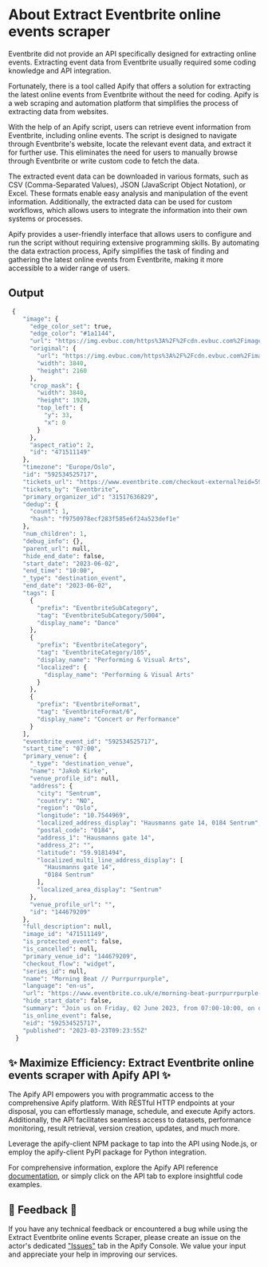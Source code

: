 # About Extract Eventbrite online events scraper

Eventbrite did not provide an API specifically designed for extracting online events. Extracting event data from Eventbrite usually required some coding knowledge and API integration.

Fortunately, there is a tool called Apify that offers a solution for extracting the latest online events from Eventbrite without the need for coding. Apify is a web scraping and automation platform that simplifies the process of extracting data from websites.

With the help of an Apify script, users can retrieve event information from Eventbrite, including online events. The script is designed to navigate through Eventbrite's website, locate the relevant event data, and extract it for further use. This eliminates the need for users to manually browse through Eventbrite or write custom code to fetch the data.

The extracted event data can be downloaded in various formats, such as CSV (Comma-Separated Values), JSON (JavaScript Object Notation), or Excel. These formats enable easy analysis and manipulation of the event information. Additionally, the extracted data can be used for custom workflows, which allows users to integrate the information into their own systems or processes.

Apify provides a user-friendly interface that allows users to configure and run the script without requiring extensive programming skills. By automating the data extraction process, Apify simplifies the task of finding and gathering the latest online events from Eventbrite, making it more accessible to a wider range of users.



## Output
```python
 {
    "image": {
      "edge_color_set": true,
      "edge_color": "#1a1144",
      "url": "https://img.evbuc.com/https%3A%2F%2Fcdn.evbuc.com%2Fimages%2F471511149%2F213290840281%2F1%2Foriginal.20230317-140944?w=512&auto=format%2Ccompress&q=75&sharp=10&rect=0%2C33%2C3840%2C1920&s=1873a177ec2398c6354bdd89cd3cbc8a",
      "original": {
        "url": "https://img.evbuc.com/https%3A%2F%2Fcdn.evbuc.com%2Fimages%2F471511149%2F213290840281%2F1%2Foriginal.20230317-140944?auto=format%2Ccompress&q=75&sharp=10&s=643c2ee1ddb5ed71518da3c86a7c7ff7",
        "width": 3840,
        "height": 2160
      },
      "crop_mask": {
        "width": 3840,
        "height": 1920,
        "top_left": {
          "y": 33,
          "x": 0
        }
      },
      "aspect_ratio": 2,
      "id": "471511149"
    },
    "timezone": "Europe/Oslo",
    "id": "592534525717",
    "tickets_url": "https://www.eventbrite.com/checkout-external?eid=592534525717",
    "tickets_by": "Eventbrite",
    "primary_organizer_id": "31517636829",
    "dedup": {
      "count": 1,
      "hash": "f9750978ecf283f585e6f24a523def1e"
    },
    "num_children": 1,
    "debug_info": {},
    "parent_url": null,
    "hide_end_date": false,
    "start_date": "2023-06-02",
    "end_time": "10:00",
    "_type": "destination_event",
    "end_date": "2023-06-02",
    "tags": [
      {
        "prefix": "EventbriteSubCategory",
        "tag": "EventbriteSubCategory/5004",
        "display_name": "Dance"
      },
      {
        "prefix": "EventbriteCategory",
        "tag": "EventbriteCategory/105",
        "display_name": "Performing & Visual Arts",
        "localized": {
          "display_name": "Performing & Visual Arts"
        }
      },
      {
        "prefix": "EventbriteFormat",
        "tag": "EventbriteFormat/6",
        "display_name": "Concert or Performance"
      }
    ],
    "eventbrite_event_id": "592534525717",
    "start_time": "07:00",
    "primary_venue": {
      "_type": "destination_venue",
      "name": "Jakob Kirke",
      "venue_profile_id": null,
      "address": {
        "city": "Sentrum",
        "country": "NO",
        "region": "Oslo",
        "longitude": "10.7544969",
        "localized_address_display": "Hausmanns gate 14, 0184 Sentrum",
        "postal_code": "0184",
        "address_1": "Hausmanns gate 14",
        "address_2": "",
        "latitude": "59.9181494",
        "localized_multi_line_address_display": [
          "Hausmanns gate 14",
          "0184 Sentrum"
        ],
        "localized_area_display": "Sentrum"
      },
      "venue_profile_url": "",
      "id": "144679209"
    },
    "full_description": null,
    "image_id": "471511149",
    "is_protected_event": false,
    "is_cancelled": null,
    "primary_venue_id": "144679209",
    "checkout_flow": "widget",
    "series_id": null,
    "name": "Morning Beat // Purrpurrpurple",
    "language": "en-us",
    "url": "https://www.eventbrite.co.uk/e/morning-beat-purrpurrpurple-tickets-592534525717",
    "hide_start_date": false,
    "summary": "Join us on Friday, 02 June 2023, from 07:00-10:00, on our next adventure!",
    "is_online_event": false,
    "eid": "592534525717",
    "published": "2023-03-23T09:23:55Z"
  }

  ```




## ✨ Maximize Efficiency: Extract Eventbrite online events scraper with Apify API ✨


The Apify API empowers you with programmatic access to the comprehensive Apify platform. With RESTful HTTP endpoints at your disposal, you can effortlessly manage, schedule, and execute Apify actors. Additionally, the API facilitates seamless access to datasets, performance monitoring, result retrieval, version creation, updates, and much more.

Leverage the apify-client NPM package to tap into the API using Node.js, or employ the apify-client PyPI package for Python integration.

For comprehensive information, explore the Apify API reference [documentation](https://docs.apify.com/api/v2), or simply click on the API tab to explore insightful code examples.


## 💬 Feedback 💬

If you have any technical feedback or encountered a bug while using the Extract Eventbrite online events Scraper, please create an issue on the actor's dedicated ["Issues"](https://console.apify.com/actors/PmxIAXfwo0gUUNdG4/issues) tab in the Apify Console. We value your input and appreciate your help in improving our services.
